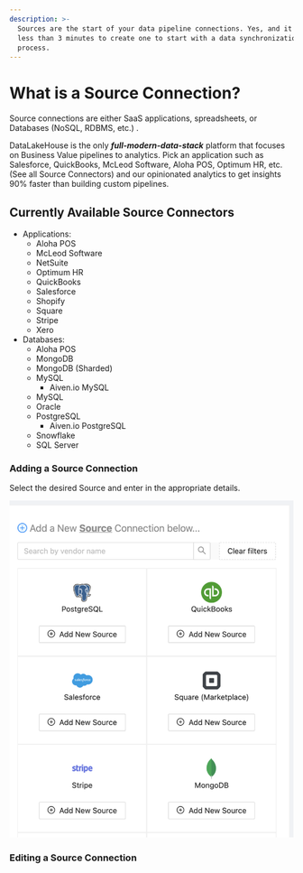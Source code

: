 ```yaml
---
description: >-
  Sources are the start of your data pipeline connections. Yes, and it takes
  less than 3 minutes to create one to start with a data synchronization
  process.
---
```


# What is a Source Connection?

Source connections are either SaaS applications, spreadsheets, or Databases (NoSQL, RDBMS, etc.) .

DataLakeHouse is the only _**full-modern-data-stack**_ platform that focuses on Business Value pipelines to analytics. Pick an application such as Salesforce, QuickBooks, McLeod Software, Aloha POS, Optimum HR, etc. (See all Source Connectors) and our opinionated analytics to get insights 90% faster than building custom pipelines.

## Currently Available Source Connectors

* Applications:
  * Aloha POS
  * McLeod Software
  * NetSuite
  * Optimum HR
  * QuickBooks
  * Salesforce
  * Shopify
  * Square
  * Stripe
  * Xero
* Databases:
  * Aloha POS
  * MongoDB
  * MongoDB (Sharded)
  * MySQL
    * Aiven.io MySQL
  * MySQL
  * Oracle
  * PostgreSQL
    * Aiven.io PostgreSQL
  * Snowflake
  * SQL Server

### Adding a Source Connection

Select the desired Source and enter in the appropriate details.

  ![Screenshot](<../../.gitbook/assets/image (1) (1).png>)

### Editing a Source Connection

